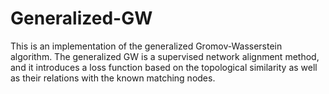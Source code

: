 # Generalized-GW
This is an implementation of the generalized Gromov-Wasserstein algorithm. The generalized GW is a supervised network alignment method, and it introduces a loss function based on the topological similarity as well as their relations with the known matching nodes.

